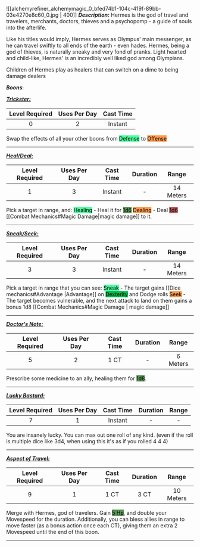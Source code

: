 ![[alchemyrefiner_alchemymagic_0_bfed74b1-104c-419f-89bb-03e4270e8c60_0.jpg | 400]]
***Description:***
Hermes is the god of travel and travelers, merchants, doctors, thieves and a psychopomp - a guide of souls into the afterlife.

Like his titles would imply, Hermes serves as Olympus' main messenger, as he can travel swiftly to all ends of the earth - even hades.
Hermes, being a god of thieves, is naturally sneaky and very fond of pranks.
Light hearted and child-like, Hermes' is an incredibly well liked god among Olympians.

Children of Hermes play as healers that can switch on a dime to being damage dealers

***Boons***:

<b><ins><i>Trickster:</i></ins></b>

| Level Required | Uses Per Day | Cast Time |
| :------------: | :----------: | :-------: |
|       0        |      2       |  Instant  |
Swap the effects of all your other boons from <mark style="background: #4FFF9E;">Defense</mark> to <mark style="background: #FF9B4F;">Offense</mark>

------------------

<b><ins><i>Heal/Deal:</i></ins></b>

| Level Required | Uses Per Day | Cast Time | Duration |   Range   |
| :------------: | :----------: | :-------: | :------: | :-------: |
|       1        |      3       |  Instant  |    -     | 14 Meters |
Pick a target in range, and:
<mark style="background: #4FFF9E;">Healing</mark> - Heal it for <mark style="background: #045B00A6;">1d6</mark>
<mark style="background: #FF9B4F;">Dealing</mark> - Deal <mark style="background: #930000A6;">1d6</mark> [[Combat Mechanics#Magic Damage|magic damage]]  to it.


------------------
<b><ins><i>Sneak/Seek:</i></ins></b>

| Level Required | Uses Per Day | Cast Time | Duration |   Range   |
| :------------: | :----------: | :-------: | :------: | :-------: |
|       3        |      3       |  Instant  |    -     | 14 Meters |
Pick a target in range that you can see:
<mark style="background: #4FFF9E;">Sneak</mark> - The target gains [[Dice mechanics#Advantage |Advantage]] on <mark style="background: #00BB4D;">Dexterity</mark> and Dodge rolls
<mark style="background: #FF9B4F;">Seek</mark> - The target becomes vulnerable, and the next attack to land on them gains a bonus 1d8 [[Combat Mechanics#Magic Damage | magic damage]] 

------------------
<b><ins><i>Doctor's Note:</i></ins></b>

| Level Required | Uses Per Day | Cast Time | Duration |  Range   |
| :------------: | :----------: | :-------: | :------: | :------: |
|       5        |      2       |   1 CT    |    -     | 6 Meters |

Prescribe some medicine to an ally, healing them for <mark style="background: #045B00A6;">1d8</mark>.


------------------
<b><ins><i>Lucky Bastard:</i></ins></b>

| Level Required | Uses Per Day | Cast Time | Duration | Range |
|:--------------:|:------------:|:---------:|:--------:|:-----:|
|       7        |      1       |  Instant  |    -     |   -   | 

You are insanely lucky.
You can max out one roll of any kind.
(even if the roll is multiple dice like 3d4, when using this it's as if you rolled 4 4 4)


------------------
<b><ins><i>Aspect of Travel:</i></ins></b>

| Level Required | Uses Per Day | Cast Time | Duration |   Range   |
|:--------------:|:------------:|:---------:|:--------:|:---------:|
|       9        |      1       |   1 CT    |   3 CT   | 10 Meters | 

Merge with Hermes, god of travelers.
Gain <mark style="background: #045B00A6;">5 Hp</mark>, and double your Movespeed for the duration.
Additionally, you can bless allies in range to move faster (as a bonus action once each CT), giving them an extra
2 Movespeed until the end of this boon.

------------------